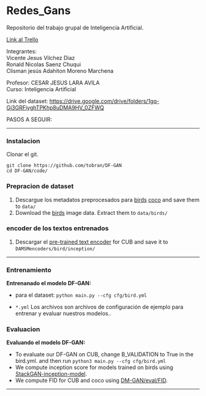# Redes_Gans
Repositorio del trabajo grupal de Inteligencia Artificial.  
  
[Link al Trello](https://trello.com/b/wS5CAVT5/proyecto-de-inteligencia-artificial)  
  
Integrantes:  
Vicente Jesus Vilchez Diaz  
Ronald Nicolas Saenz Chuqui  
Clisman jesús Adahiton Moreno Marchena  
  
Profesor: CESAR JESUS LARA AVILA  
Curso: Inteligencia Artificial

Link del dataset: https://drive.google.com/drive/folders/1gq-Gj3GRFiyghTPKhp8uDMA9HV_0ZFWQ


PASOS A SEGUIR:

---
### Instalacion

Clonar el git.
```
git clone https://github.com/tobran/DF-GAN
cd DF-GAN/code/
```

### Prepracion de dataset
1. Descargue los metadatos preprocesados para [birds](https://drive.google.com/open?id=1O_LtUP9sch09QH3s_EBAgLEctBQ5JBSJ) [coco](https://drive.google.com/open?id=1rSnbIGNDGZeHlsUlLdahj0RJ9oo6lgH9) and save them to `data/`
2. Download the [birds](http://www.vision.caltech.edu/visipedia/CUB-200-2011.html) image data. Extract them to `data/birds/`


### encoder de los textos entrenados
1. Descargar el [pre-trained text encoder](https://drive.google.com/open?id=1GNUKjVeyWYBJ8hEU-yrfYQpDOkxEyP3V) for CUB and save it to `DAMSMencoders/bird/inception/`

---
### Entrenamiento

**Entrenanado el modelo DF-GAN:**
  - para el dataset: `python main.py --cfg cfg/bird.yml`

- `*.yml` Los archivos son archivos de configuración de ejemplo para entrenar y evaluar nuestros modelos..

### Evaluacion

**Evaluando el modelo DF-GAN:**

- To evaluate our DF-GAN on CUB, change B_VALIDATION to True in the bird.yml. and then run `python3 main.py --cfg cfg/bird.yml`
- We compute inception score for models trained on birds using [StackGAN-inception-model](https://github.com/hanzhanggit/StackGAN-inception-model).
- We compute FID for CUB and coco using [DM-GAN/eval/FID](https://github.com/MinfengZhu/DM-GAN/tree/master/eval/FID). 

---
